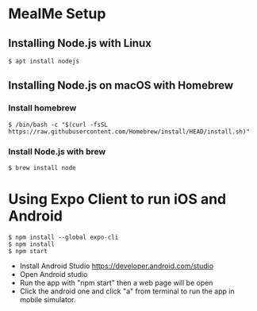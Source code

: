 # MealMe Setup

## Installing Node.js with Linux
    $ apt install nodejs
## Installing Node.js on macOS with Homebrew
### Install homebrew
    $ /bin/bash -c "$(curl -fsSL https://raw.githubusercontent.com/Homebrew/install/HEAD/install.sh)"
### Install Node.js with brew
    $ brew install node
# Using Expo Client to run iOS and Android
    $ npm install --global expo-cli
    $ npm install
    $ npm start 

- Install Android Studio
https://developer.android.com/studio
- Open Android studio 
- Run the app with "npm start" then a web page will be open 
- Click the android one and click "a" from terminal to run the app in mobile simulator.
